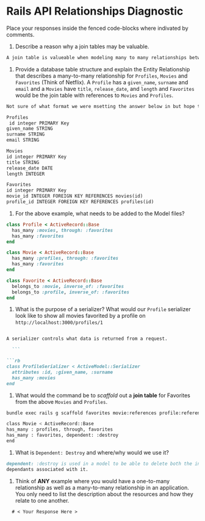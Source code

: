 # Rails API Relationships Diagnostic

Place your responses inside the fenced code-blocks where indivated by comments.

1.  Describe a reason why a join tables may be valuable.

  ```md
A join table is valueable when modeling many to many relationships between two entities.

  ```

1.  Provide a database table structure and explain the Entity Relationship that
  describes a many-to-many relationship for `Profiles`, `Movies` and `Favorites`
  (Think of Netflix). A `Profile` has a `given_name`, `surname` and `email` and a
  `Movies` have `title`, `release_date`, and `length` and `Favorites` would be the
  join table with references to `Movies` and `Profiles`.

  ```md
Not sure of what format we were msetting the answer below in but hope that's ok .

Profiles
   id integer PRIMARY Key
  given_name STRING
  surname STRING
  email STRING

  Movies
  id integer PRIMARY Key
  title STRING
  release_date DATE
  length INTEGER

  Favorites
  id integer PRIMARY Key
  movie_id INTEGER FOREIGN KEY REFERENCES movies(id)
  profile_id INTEGER FOREIGN KEY REFERENCES profiles(id)


  ```

1.  For the above example, what needs to be added to the Model files?

  ```rb
  class Profile < ActiveRecord::Base
    has_many :movies, through: :favorites
    has_many :favorites
  end

  ```

  ```rb
  class Movie < ActiveRecord::Base
    has_many :profiles, through: :favorites
    has_many :favorites
  end
  ```

  ```rb
  class Favorite < ActiveRecord::Base
    belongs_to :movie, inverse_of: :favorites
    belongs_to :profile, inverse_of: :favorites
  end
  ```

1.  What is the purpose of a serializer? What would our `Profile` serializer look
like to show all movies favorited by a profile on
`http://localhost:3000/profiles/1`

  ```md

  A serializer controls what data is returned from a request.

    ```

  ```rb
  class ProfileSerializer < ActiveModel::Serializer
    attributes :id, :given_name, :surname
    has_many :movies
  end
  ```

1.  What would the command be to _scaffold_ out a **join table** for Favorites from
the above `Movies` and `Profiles`.

  ```sh
  bundle exec rails g scaffold favorites movie:references profile:references

  class Movie < ActiveRecord::Base
  has_many : profiles, through, favorites
  has_many : favorites, dependent: :destroy
end
  ```

1.  What is `Dependent: Destroy` and where/why would we use it?

  ```md
  dependent: :destroy is used in a model to be able to delete both the instance of the main class and
  dependants associated with it.
  ```

1.  Think of **ANY** example where you would have a one-to-many relationship as well
as a many-to-many relationship in an application. You only need to list the
description about the resources and how they relate to one another.

  ```md
    # < Your Response Here >
  ```
